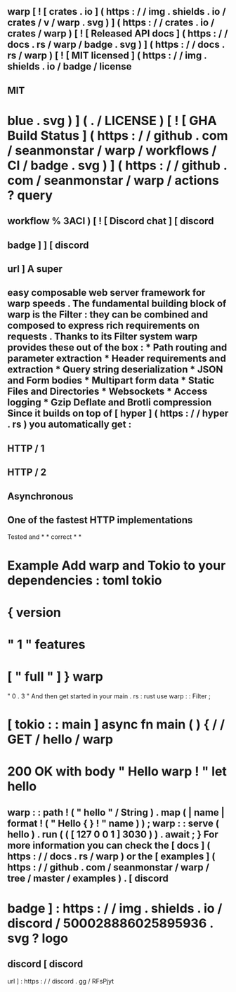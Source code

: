 #
warp
[
!
[
crates
.
io
]
(
https
:
/
/
img
.
shields
.
io
/
crates
/
v
/
warp
.
svg
)
]
(
https
:
/
/
crates
.
io
/
crates
/
warp
)
[
!
[
Released
API
docs
]
(
https
:
/
/
docs
.
rs
/
warp
/
badge
.
svg
)
]
(
https
:
/
/
docs
.
rs
/
warp
)
[
!
[
MIT
licensed
]
(
https
:
/
/
img
.
shields
.
io
/
badge
/
license
-
MIT
-
blue
.
svg
)
]
(
.
/
LICENSE
)
[
!
[
GHA
Build
Status
]
(
https
:
/
/
github
.
com
/
seanmonstar
/
warp
/
workflows
/
CI
/
badge
.
svg
)
]
(
https
:
/
/
github
.
com
/
seanmonstar
/
warp
/
actions
?
query
=
workflow
%
3ACI
)
[
!
[
Discord
chat
]
[
discord
-
badge
]
]
[
discord
-
url
]
A
super
-
easy
composable
web
server
framework
for
warp
speeds
.
The
fundamental
building
block
of
warp
is
the
Filter
:
they
can
be
combined
and
composed
to
express
rich
requirements
on
requests
.
Thanks
to
its
Filter
system
warp
provides
these
out
of
the
box
:
*
Path
routing
and
parameter
extraction
*
Header
requirements
and
extraction
*
Query
string
deserialization
*
JSON
and
Form
bodies
*
Multipart
form
data
*
Static
Files
and
Directories
*
Websockets
*
Access
logging
*
Gzip
Deflate
and
Brotli
compression
Since
it
builds
on
top
of
[
hyper
]
(
https
:
/
/
hyper
.
rs
)
you
automatically
get
:
-
HTTP
/
1
-
HTTP
/
2
-
Asynchronous
-
One
of
the
fastest
HTTP
implementations
-
Tested
and
*
*
correct
*
*
#
#
Example
Add
warp
and
Tokio
to
your
dependencies
:
toml
tokio
=
{
version
=
"
1
"
features
=
[
"
full
"
]
}
warp
=
"
0
.
3
"
And
then
get
started
in
your
main
.
rs
:
rust
use
warp
:
:
Filter
;
#
[
tokio
:
:
main
]
async
fn
main
(
)
{
/
/
GET
/
hello
/
warp
=
>
200
OK
with
body
"
Hello
warp
!
"
let
hello
=
warp
:
:
path
!
(
"
hello
"
/
String
)
.
map
(
|
name
|
format
!
(
"
Hello
{
}
!
"
name
)
)
;
warp
:
:
serve
(
hello
)
.
run
(
(
[
127
0
0
1
]
3030
)
)
.
await
;
}
For
more
information
you
can
check
the
[
docs
]
(
https
:
/
/
docs
.
rs
/
warp
)
or
the
[
examples
]
(
https
:
/
/
github
.
com
/
seanmonstar
/
warp
/
tree
/
master
/
examples
)
.
[
discord
-
badge
]
:
https
:
/
/
img
.
shields
.
io
/
discord
/
500028886025895936
.
svg
?
logo
=
discord
[
discord
-
url
]
:
https
:
/
/
discord
.
gg
/
RFsPjyt
